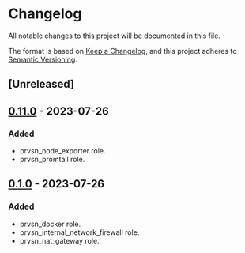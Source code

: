 # Changelog

All notable changes to this project will be documented in this file.

The format is based on [Keep a Changelog](https://keepachangelog.com/en/1.0.0/),
and this project adheres to [Semantic Versioning](https://semver.org/spec/v2.0.0.html).

## [Unreleased]

## [0.11.0] - 2023-07-26

### Added

- prvsn_node_exporter role.
- prvsn_promtail role.

## [0.1.0] - 2023-07-26

### Added

- prvsn_docker role.
- prvsn_internal_network_firewall role.
- prvsn_nat_gateway role.

[0.1.0]: https://github.com/dunkelbraun/prvsn-ansible-roles/releases/tag/v0.1.0
[0.11.0]: https://github.com/dunkelbraun/prvsn-ansible-roles/releases/tag/v0.11.0
